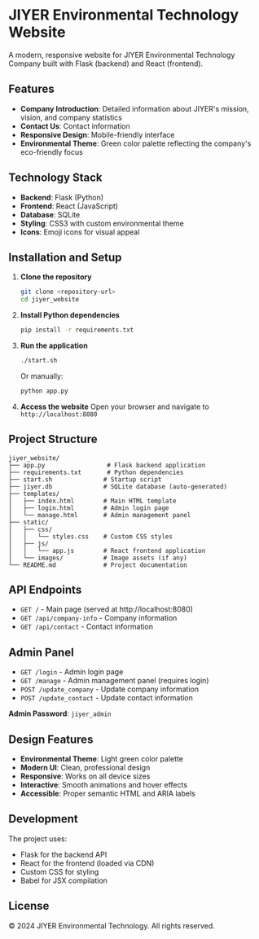 # JIYER Environmental Technology Website

A modern, responsive website for JIYER Environmental Technology Company built with Flask (backend) and React (frontend).

## Features

- **Company Introduction**: Detailed information about JIYER's mission, vision, and company statistics
- **Contact Us**: Contact information
- **Responsive Design**: Mobile-friendly interface
- **Environmental Theme**: Green color palette reflecting the company's eco-friendly focus

## Technology Stack

- **Backend**: Flask (Python)
- **Frontend**: React (JavaScript)
- **Database**: SQLite
- **Styling**: CSS3 with custom environmental theme
- **Icons**: Emoji icons for visual appeal

## Installation and Setup

1. **Clone the repository**
   ```bash
   git clone <repository-url>
   cd jiyer_website
   ```

2. **Install Python dependencies**
   ```bash
   pip install -r requirements.txt
   ```

3. **Run the application**
   ```bash
   ./start.sh
   ```
   
   Or manually:
   ```bash
   python app.py
   ```

4. **Access the website**
   Open your browser and navigate to `http://localhost:8080`

## Project Structure

```
jiyer_website/
├── app.py                 # Flask backend application
├── requirements.txt       # Python dependencies
├── start.sh              # Startup script
├── jiyer.db              # SQLite database (auto-generated)
├── templates/
│   ├── index.html        # Main HTML template
│   ├── login.html        # Admin login page
│   └── manage.html       # Admin management panel
├── static/
│   ├── css/
│   │   └── styles.css    # Custom CSS styles
│   ├── js/
│   │   └── app.js        # React frontend application
│   └── images/           # Image assets (if any)
└── README.md             # Project documentation
```

## API Endpoints

- `GET /` - Main page (served at http://localhost:8080)
- `GET /api/company-info` - Company information
- `GET /api/contact` - Contact information

## Admin Panel

- `GET /login` - Admin login page
- `GET /manage` - Admin management panel (requires login)
- `POST /update_company` - Update company information
- `POST /update_contact` - Update contact information

**Admin Password**: `jiyer_admin`

## Design Features

- **Environmental Theme**: Light green color palette
- **Modern UI**: Clean, professional design
- **Responsive**: Works on all device sizes
- **Interactive**: Smooth animations and hover effects
- **Accessible**: Proper semantic HTML and ARIA labels

## Development

The project uses:
- Flask for the backend API
- React for the frontend (loaded via CDN)
- Custom CSS for styling
- Babel for JSX compilation

## License

© 2024 JIYER Environmental Technology. All rights reserved.